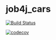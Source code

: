 # job4j_cars
[![Build Status](https://app.travis-ci.com/KirAlex008/job4j_cars.svg?branch=master)](https://app.travis-ci.com/KirAlex008/job4j_cars)

[![codecov](https://codecov.io/gh/KirAlex008/job4j_cars/branch/master/graph/badge.svg?token=toUp0jeM3K)](https://codecov.io/gh/KirAlex008/job4j_cars)
